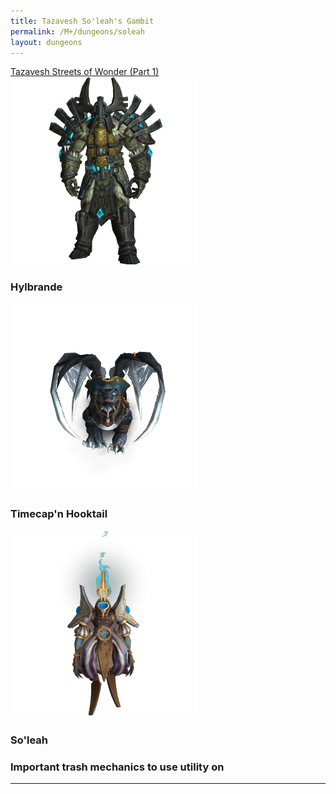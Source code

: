 ```yaml
---
title: Tazavesh So'leah's Gambit
permalink: /M+/dungeons/soleah
layout: dungeons
---
```


<a href="/M+/dungeons/streets">
Tazavesh Streets of Wonder (Part 1)
</a>

<a>
    <img src="/assets/img/dungeons/hylbrande.png" class="dungeon_boss"/>
</a>

### Hylbrande


<a>
    <img src="/assets/img/dungeons/timecap.png" class="dungeon_boss"/>
</a>

### Timecap'n Hooktail

<a>
    <img src="/assets/img/dungeons/soleah.png" class="dungeon_boss"/>
</a>

### So'leah

### Important trash mechanics to use utility on

---
